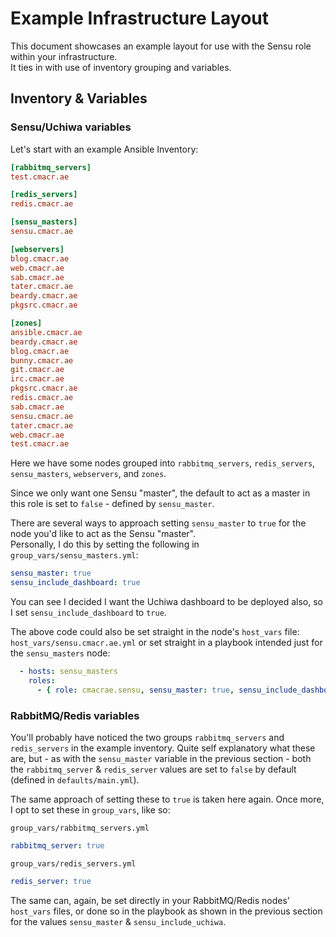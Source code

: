 # Example Infrastructure Layout

This document showcases an example layout for use with the Sensu role within your infrastructure.  
It ties in with use of inventory grouping and variables.

## Inventory & Variables

### Sensu/Uchiwa variables
Let's start with an example Ansible Inventory:

``` ini
[rabbitmq_servers]
test.cmacr.ae

[redis_servers]
redis.cmacr.ae

[sensu_masters]
sensu.cmacr.ae

[webservers]
blog.cmacr.ae
web.cmacr.ae
sab.cmacr.ae
tater.cmacr.ae
beardy.cmacr.ae
pkgsrc.cmacr.ae

[zones]
ansible.cmacr.ae
beardy.cmacr.ae
blog.cmacr.ae
bunny.cmacr.ae
git.cmacr.ae
irc.cmacr.ae
pkgsrc.cmacr.ae
redis.cmacr.ae
sab.cmacr.ae
sensu.cmacr.ae
tater.cmacr.ae
web.cmacr.ae
test.cmacr.ae
```

Here we have some nodes grouped into `rabbitmq_servers`, `redis_servers`, `sensu_masters`, `webservers`, and `zones`.

Since we only want one Sensu "master", the default to act as a master in this role is set to `false` - defined by `sensu_master`.

There are several ways to approach setting `sensu_master` to `true` for the node you'd like to act as the Sensu "master".  
Personally, I do this by setting the following in `group_vars/sensu_masters.yml`:
``` yaml
sensu_master: true
sensu_include_dashboard: true
```
You can see I decided I want the Uchiwa dashboard to be deployed also, so I set `sensu_include_dashboard` to `true`.

The above code could also be set straight in the node's `host_vars` file: `host_vars/sensu.cmacr.ae.yml` or set straight in a playbook intended just for the `sensu_masters` node:
``` yaml
  - hosts: sensu_masters
    roles:
	  - { role: cmacrae.sensu, sensu_master: true, sensu_include_dashboard: true  }
```

### RabbitMQ/Redis variables
You'll probably have noticed the two groups `rabbitmq_servers` and `redis_servers` in the example inventory.
Quite self explanatory what these are, but - as with the `sensu_master` variable in the previous section - both the `rabbitmq_server` & `redis_server` values are set to `false` by default (defined in `defaults/main.yml`).

The same approach of setting these to `true` is taken here again.
Once more, I opt to set these in `group_vars`, like so:

`group_vars/rabbitmq_servers.yml`
``` yaml
rabbitmq_server: true
```

`group_vars/redis_servers.yml`
``` yaml
redis_server: true
```

The same can, again, be set directly in your RabbitMQ/Redis nodes' `host_vars` files, or done so in the playbook as shown in the previous section for the values `sensu_master` & `sensu_include_uchiwa`.
